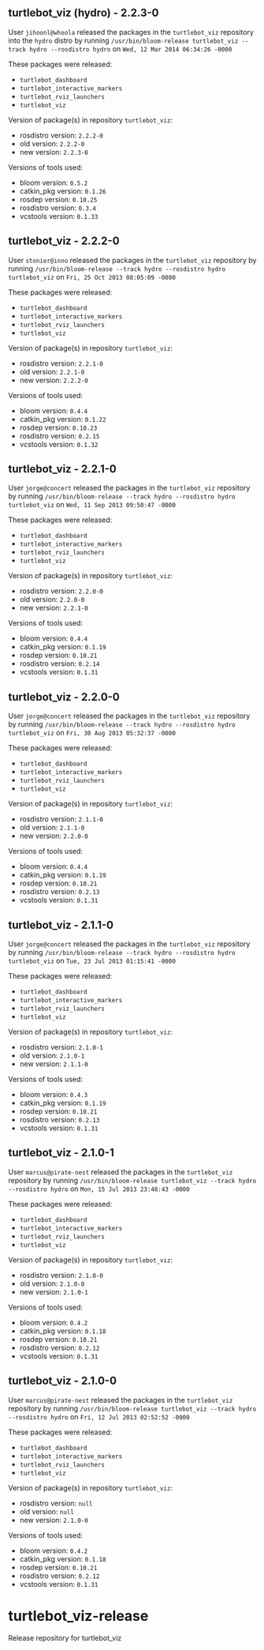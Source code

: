 ## turtlebot_viz (hydro) - 2.2.3-0

User `jihoonl@whoola` released the packages in the `turtlebot_viz` repository into the `hydro` distro by running `/usr/bin/bloom-release turtlebot_viz --track hydro --rosdistro hydro` on `Wed, 12 Mar 2014 06:34:26 -0000`

These packages were released:
- `turtlebot_dashboard`
- `turtlebot_interactive_markers`
- `turtlebot_rviz_launchers`
- `turtlebot_viz`

Version of package(s) in repository `turtlebot_viz`:
- rosdistro version: `2.2.2-0`
- old version: `2.2.2-0`
- new version: `2.2.3-0`

Versions of tools used:
- bloom version: `0.5.2`
- catkin_pkg version: `0.1.26`
- rosdep version: `0.10.25`
- rosdistro version: `0.3.4`
- vcstools version: `0.1.33`


## turtlebot_viz - 2.2.2-0

User `stonier@inno` released the packages in the `turtlebot_viz` repository by running `/usr/bin/bloom-release --track hydro --rosdistro hydro turtlebot_viz` on `Fri, 25 Oct 2013 08:05:09 -0000`

These packages were released:
- `turtlebot_dashboard`
- `turtlebot_interactive_markers`
- `turtlebot_rviz_launchers`
- `turtlebot_viz`

Version of package(s) in repository `turtlebot_viz`:
- rosdistro version: `2.2.1-0`
- old version: `2.2.1-0`
- new version: `2.2.2-0`

Versions of tools used:
- bloom version: `0.4.4`
- catkin_pkg version: `0.1.22`
- rosdep version: `0.10.23`
- rosdistro version: `0.2.15`
- vcstools version: `0.1.32`


## turtlebot_viz - 2.2.1-0

User `jorge@concert` released the packages in the `turtlebot_viz` repository by running `/usr/bin/bloom-release --track hydro --rosdistro hydro turtlebot_viz` on `Wed, 11 Sep 2013 09:50:47 -0000`

These packages were released:
- `turtlebot_dashboard`
- `turtlebot_interactive_markers`
- `turtlebot_rviz_launchers`
- `turtlebot_viz`

Version of package(s) in repository `turtlebot_viz`:
- rosdistro version: `2.2.0-0`
- old version: `2.2.0-0`
- new version: `2.2.1-0`

Versions of tools used:
- bloom version: `0.4.4`
- catkin_pkg version: `0.1.19`
- rosdep version: `0.10.21`
- rosdistro version: `0.2.14`
- vcstools version: `0.1.31`


## turtlebot_viz - 2.2.0-0

User `jorge@concert` released the packages in the `turtlebot_viz` repository by running `/usr/bin/bloom-release --track hydro --rosdistro hydro turtlebot_viz` on `Fri, 30 Aug 2013 05:32:37 -0000`

These packages were released:
- `turtlebot_dashboard`
- `turtlebot_interactive_markers`
- `turtlebot_rviz_launchers`
- `turtlebot_viz`

Version of package(s) in repository `turtlebot_viz`:
- rosdistro version: `2.1.1-0`
- old version: `2.1.1-0`
- new version: `2.2.0-0`

Versions of tools used:
- bloom version: `0.4.4`
- catkin_pkg version: `0.1.19`
- rosdep version: `0.10.21`
- rosdistro version: `0.2.13`
- vcstools version: `0.1.31`


## turtlebot_viz - 2.1.1-0

User `jorge@concert` released the packages in the `turtlebot_viz` repository by running `/usr/bin/bloom-release --track hydro --rosdistro hydro turtlebot_viz` on `Tue, 23 Jul 2013 01:15:41 -0000`

These packages were released:
- `turtlebot_dashboard`
- `turtlebot_interactive_markers`
- `turtlebot_rviz_launchers`
- `turtlebot_viz`

Version of package(s) in repository `turtlebot_viz`:
- rosdistro version: `2.1.0-1`
- old version: `2.1.0-1`
- new version: `2.1.1-0`

Versions of tools used:
- bloom version: `0.4.3`
- catkin_pkg version: `0.1.19`
- rosdep version: `0.10.21`
- rosdistro version: `0.2.13`
- vcstools version: `0.1.31`


## turtlebot_viz - 2.1.0-1

User `marcus@pirate-nest` released the packages in the `turtlebot_viz` repository by running `/usr/bin/bloom-release turtlebot_viz --track hydro --rosdistro hydro` on `Mon, 15 Jul 2013 23:48:43 -0000`

These packages were released:
- `turtlebot_dashboard`
- `turtlebot_interactive_markers`
- `turtlebot_rviz_launchers`
- `turtlebot_viz`

Version of package(s) in repository `turtlebot_viz`:
- rosdistro version: `2.1.0-0`
- old version: `2.1.0-0`
- new version: `2.1.0-1`

Versions of tools used:
- bloom version: `0.4.2`
- catkin_pkg version: `0.1.18`
- rosdep version: `0.10.21`
- rosdistro version: `0.2.12`
- vcstools version: `0.1.31`


## turtlebot_viz - 2.1.0-0

User `marcus@pirate-nest` released the packages in the `turtlebot_viz` repository by running `/usr/bin/bloom-release turtlebot_viz --track hydro --rosdistro hydro` on `Fri, 12 Jul 2013 02:52:52 -0000`

These packages were released:
- `turtlebot_dashboard`
- `turtlebot_interactive_markers`
- `turtlebot_rviz_launchers`
- `turtlebot_viz`

Version of package(s) in repository `turtlebot_viz`:
- rosdistro version: `null`
- old version: `null`
- new version: `2.1.0-0`

Versions of tools used:
- bloom version: `0.4.2`
- catkin_pkg version: `0.1.18`
- rosdep version: `0.10.21`
- rosdistro version: `0.2.12`
- vcstools version: `0.1.31`


turtlebot_viz-release
=====================

Release repository for turtlebot_viz
